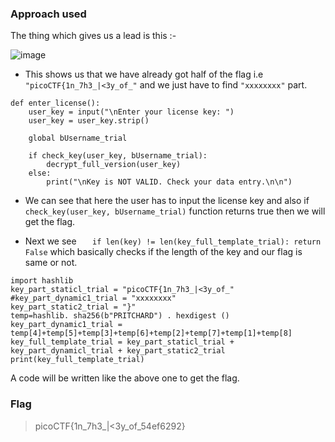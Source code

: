### Approach used 
The thing which gives us a lead is this :-

![image](https://github.com/UselessAaka/picoCTF-Writeups/assets/148384618/427c2deb-00a1-4c86-9dd5-d91607a95cea)

* This shows us that we have already got half of the flag i.e `"picoCTF{1n_7h3_|<3y_of_"` and we just have to find `"xxxxxxxx"` part.
```
def enter_license():
    user_key = input("\nEnter your license key: ")
    user_key = user_key.strip()

    global bUsername_trial
    
    if check_key(user_key, bUsername_trial):
        decrypt_full_version(user_key)
    else:
        print("\nKey is NOT VALID. Check your data entry.\n\n")
```
* We can see that here the user has to input the license key and also if `check_key(user_key, bUsername_trial)` function returns true then we will get the flag.

* Next we see `    if len(key) != len(key_full_template_trial):
        return False ` which basically checks if the length of the key and our flag is same or not.
```
import hashlib
key_part_staticl_trial = "picoCTF{1n_7h3_|<3y_of_"
#key_part_dynamic1_trial = "xxxxxxxx"
key_part_static2_trial = "}"
temp=hashlib. sha256(b"PRITCHARD") . hexdigest ()
key_part_dynamic1_trial = temp[4]+temp[5]+temp[3]+temp[6]+temp[2]+temp[7]+temp[1]+temp[8]
key_full_template_trial = key_part_staticl_trial + key_part_dynamicl_trial + key_part_static2_trial
print(key_full_template_trial)
```
A code will be written like the above one to get the flag.

### Flag
> picoCTF{1n_7h3_|<3y_of_54ef6292}
